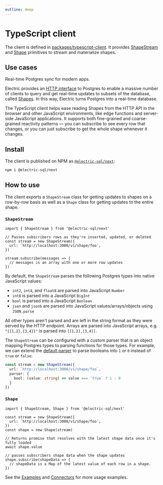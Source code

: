 ```yaml
---
outline: deep
---
```


# TypeScript client

The client is defined in [packages/typescript-client](https://github.com/electric-sql/electric-next/tree/main/packages/typescript-client). It provides [ShapeStream](#shapestream) and [Shape](#shape) primitives to stream and materialize shapes.

## Use cases

Real-time Postgres sync for modern apps.

Electric provides an [HTTP interface](/api/http) to Postgres to enable a massive number of clients to query and get real-time updates to subsets of the database, called [Shapes](/guides/shapes). In this way, Electric turns Postgres into a real-time database.

The TypeScript client helps ease reading Shapes from the HTTP API in the browser and other JavaScript environments, like edge functions and server-side JavaScript applications. It supports both fine-grained and coarse-grained reactivity patterns &mdash; you can subscribe to see every row that changes, or you can just subscribe to get the whole shape whenever it changes.

## Install

The client is published on NPM as [`@electric-sql/next`](https://www.npmjs.com/package/@electric-sql/next):

```sh
npm i @electric-sql/next
```

## How to use

The client exports a `ShapeStream` class for getting updates to shapes on a row-by-row basis as well as a `Shape` class for getting updates to the entire shape.

### `ShapeStream`

```tsx
import { ShapeStream } from '@electric-sql/next'

// Passes subscribers rows as they're inserted, updated, or deleted
const stream = new ShapeStream({
  url: `http://localhost:3000/v1/shape/foo`,
})

stream.subscribe(messages => {
  // messages is an array with one or more row updates
})
```

By default, the `ShapeStream` parses the following Postgres types into native JavaScript values:
- `int2`, `int4`, and `float8` are parsed into JavaScript `Number`
- `int8` is parsed into a JavaScript `BigInt`
- `bool` is parsed into a JavaScript `Boolean`
- `json` and `jsonb` are parsed into JavaScript values/arrays/objects using `JSON.parse`

All other types aren't parsed and are left in the string format as they were served by the HTTP endpoint.
Arrays are parsed into JavaScript arrays, e.g. `"{{1,2},{3,4}}"` is parsed into `[[1,2],[3,4]]`.

The `ShapeStream` can be configured with a custom parser that is an object mapping Postgres types to parsing functions for those types.
For example, we can extend the [default parser](https://github.com/electric-sql/electric-next/blob/main/packages/typescript-client/src/parser.ts#L14-L22) to parse booleans into `1` or `0` instead of `true` or `false`:

```ts
const stream = new ShapeStream({
  url: `http://localhost:3000/v1/shape/foo`,
  parser: {
    bool: (value: string) => value === `true` ? 1 : 0
  }
})
```

### `Shape`

```tsx
import { ShapeStream, Shape } from '@electric-sql/next'

const stream = new ShapeStream({
  url: `http://localhost:3000/v1/shape/foo`,
})
const shape = new Shape(stream)

// Returns promise that resolves with the latest shape data once it's fully loaded
await shape.value

// passes subscribers shape data when the shape updates
shape.subscribe(shapeData => {
  // shapeData is a Map of the latest value of each row in a shape.
})
```

See the [Examples](/examples/basic) and [Connectors](/api/connectors/react) for more usage examples.

